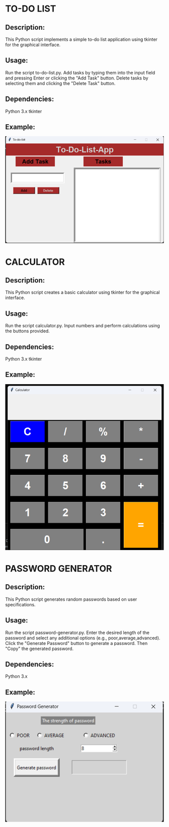 TO-DO LIST
===========

Description:
-------------

This Python script implements a simple to-do list application using tkinter for the graphical interface.

Usage:
------
Run the script to-do-list.py.
Add tasks by typing them into the input field and pressing Enter or clicking the "Add Task" button.
Delete tasks by selecting them and clicking the "Delete Task" button.

Dependencies:
-------------
Python 3.x
tkinter

Example:
--------

![To-Do List Screenshot](images/to-do-list.png)


CALCULATOR
==========

Description:
------------

This Python script creates a basic calculator using tkinter for the graphical interface.

Usage:
------
Run the script calculator.py.
Input numbers and perform calculations using the buttons provided.

Dependencies:
-------------

Python 3.x
tkinter

Example:
--------

![Calculator Screenshot](images/cal.png)


PASSWORD GENERATOR
==================

Description:
------------

This Python script generates random passwords based on user specifications.

Usage:
------
Run the script password-generator.py.
Enter the desired length of the password and select any additional options (e.g., poor,average,advanced).
Click the "Generate Password" button to generate a password.
Then "Copy" the generated password.

Dependencies:
------------
Python 3.x

Example:
--------

![password generator Screenshot](images/pass.png)


